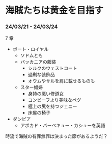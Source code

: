 # 海賊たちは黄金を目指す

### 24/03/21 - 24/03/24

7 章

- ポート・ロイヤル
  - ソドムとも
  - バッカニアの服装
    - シルクのウェストコート
    - 過剰な装飾品
    - オウムやサルを肩に載せるものも
  - スター娼婦
    - 身持の悪い修道女
    - コンビーフより美味なペグ
    - 極上の尻を持つジェニー
    - 床屋の椅子
- ダンピア
  - アボカド・バーベキュー・カシューを英語

時流で海賊の有罪無罪は決まった節があるようだ？

